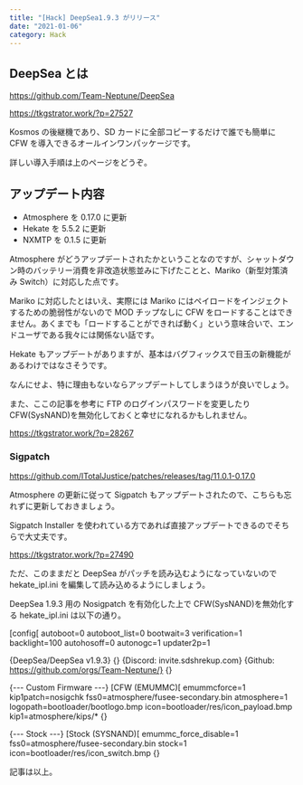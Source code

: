 ```yaml
---
title: "[Hack] DeepSea1.9.3 がリリース"
date: "2021-01-06"
category: Hack
---
```


## DeepSea とは

https://github.com/Team-Neptune/DeepSea

https://tkgstrator.work/?p=27527

Kosmos の後継機であり、SD カードに全部コピーするだけで誰でも簡単に CFW を導入できるオールインワンパッケージです。

詳しい導入手順は上のページをどうぞ。

## アップデート内容

- Atmosphere を 0.17.0 に更新
- Hekate を 5.5.2 に更新
- NXMTP を 0.1.5 に更新

Atmosphere がどうアップデートされたかということなのですが、シャットダウン時のバッテリー消費を非改造状態並みに下げたことと、Mariko（新型対策済み Switch）に対応した点です。

Mariko に対応したとはいえ、実際には Mariko にはペイロードをインジェクトするための脆弱性がないので MOD チップなしに CFW をロードすることはできません。あくまでも「ロードすることができれば動く」という意味合いで、エンドユーザである我々には関係ない話です。

Hekate もアップデートがありますが、基本はバグフィックスで目玉の新機能があるわけではなさそうです。

なんにせよ、特に理由もないならアップデートしてしまうほうが良いでしょう。

また、ここの記事を参考に FTP のログインパスワードを変更したり CFW(SysNAND)を無効化しておくと幸せになれるかもしれません。

https://tkgstrator.work/?p=28267

### Sigpatch

https://github.com/ITotalJustice/patches/releases/tag/11.0.1-0.17.0

Atmosphere の更新に従って Sigpatch もアップデートされたので、こちらも忘れずに更新しておきましょう。

Sigpatch Installer を使われている方であれば直接アップデートできるのでそちらで大丈夫です。

https://tkgstrator.work/?p=27490

ただ、このままだと DeepSea がパッチを読み込むようになっていないので hekate_ipl.ini を編集して読み込めるようにしましょう。

DeepSea 1.9.3 用の Nosigpatch を有効化した上で CFW(SysNAND)を無効化する hekate_ipl.ini は以下の通り。

[config[
autoboot=0
autoboot_list=0
bootwait=3
verification=1
backlight=100
autohosoff=0
autonogc=1
updater2p=1

{DeepSea/DeepSea v1.9.3}
{}
{Discord: invite.sdshrekup.com}
{Github: https://github.com/orgs/Team-Neptune/}
{}

{--- Custom Firmware ---}
[CFW (EMUMMC)[
emummcforce=1
kip1patch=nosigchk
fss0=atmosphere/fusee-secondary.bin
atmosphere=1
logopath=bootloader/bootlogo.bmp
icon=bootloader/res/icon_payload.bmp
kip1=atmosphere/kips/\*
{}

{--- Stock ---}
[Stock (SYSNAND)[
emummc_force_disable=1
fss0=atmosphere/fusee-secondary.bin
stock=1
icon=bootloader/res/icon_switch.bmp
{}

記事は以上。
